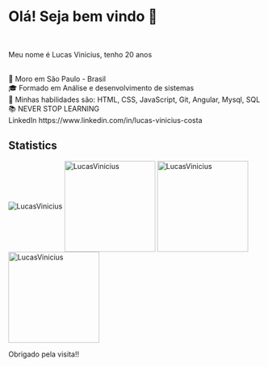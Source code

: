<h1> Olá! Seja bem vindo 👋</h1><br>

<p>Meu nome é Lucas Vinicius, tenho 20 anos</p><br>
<div class="container-informations" style:"background-color: #38bcad;">
🌆 Moro em São Paulo - Brasil<br>
🎓 Formado em Análise e desenvolvimento de sistemas<br>
🔹 Minhas habilidades são: HTML, CSS, JavaScript, Git, Angular, Mysql, SQL<br>
📚 NEVER STOP LEARNING <br>
</div>
LinkedIn <a>https://www.linkedin.com/in/lucas-vinicius-costa</a><br>
<h2>Statistics</h2>
<img align="center" src="https://komarev.com/ghpvc/?username=LucasViniciusNunesCosta&label=Profile%20views&color=0e75b6&style=flat" alt="LucasVinicius" />
<img height="180em" align="center" src="https://github-readme-stats.vercel.app/api/top-langs?username=LucasViniciusNunesCosta&show_icons=true&locale=en&layout=compact" alt="LucasVinicius" />

<img height="180em" align="center" src="https://github-readme-stats.vercel.app/api?username=LucasViniciusNunesCosta&show_icons=true&locale=en" alt="LucasVinicius" />

<img height="180em" align="center" src="https://github-readme-streak-stats.herokuapp.com/?user=LucasViniciusNunesCosta" alt="LucasVinicius" />

  <p>Obrigado pela visita!!</p>
